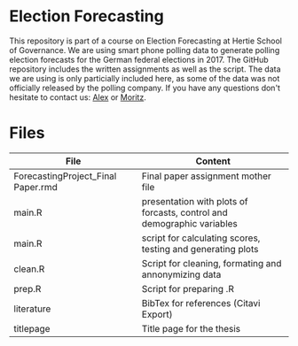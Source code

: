 # Election Forecasting

This repository is part of a course on Election Forecasting at Hertie School of Governance. We are using smart phone polling data to generate polling election forecasts for the German federal elections in 2017. The GitHub repository includes the written assignments as well as the script. The data we are using is only particially included here, as some of the data was not officially released by the polling company. If you have any questions don't hesitate to contact us: [Alex](mailto:a.sacharow@mpp.hertie-school.org) or [Moritz](mailto:m.hemmerlein@mpp.hertie-school.org).

# Files

File                                  | Content   
--------------------------------------|-------------------------------------- 
ForecastingProject_Final Paper.rmd    | Final paper assignment mother file 
main.R                                | presentation with plots of forcasts, control and demographic variables
main.R                                | script for calculating scores, testing and generating plots
clean.R                               | Script for cleaning, formating and annonymizing data
prep.R                                | Script for preparing .R
literature                            | BibTex for references (Citavi Export)
titlepage                             | Title page for the thesis


